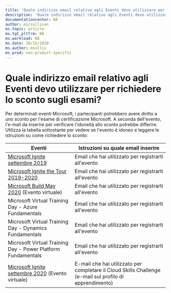 ```yaml
---
title: 'Quale indirizzo email relativo agli Eventi devo utilizzare per richiedere lo sconto sugli esami? | Microsoft Docs'
description: 'Quale indirizzo email relativo agli Eventi devo utilizzare per richiedere lo sconto sugli esami?' 
documentationcenter: NA 
author: micsullivan
ms.topic: article
ms.tgt_pltfrm: NA
ms.workload: NA
ms.date: 10/15/2020
ms.author: msulliv
ms.prod: non-product-specific
---
```

# Quale indirizzo email relativo agli Eventi devo utilizzare per richiedere lo sconto sugli esami?

Per determinati eventi Microsoft, i partecipanti potrebbero avere diritto a uno sconto per l'esame di certificazione Microsoft. A seconda dell'evento, l'e-mail da inserire per verificare l'idoneità allo sconto potrebbe differire. Utilizza la tabella sottostante per vedere se l'evento è idoneo e leggere le istruzioni su come richiedere lo sconto:

| Eventi | Istruzioni su quale email inserire |
| --- | --- |
| [Microsoft Ignite settembre 2019](/learn/certifications/microsoft-ignite-free-certification-exam-offer?WT.mc_id=msignitethetour2019_akawwlflag_-email-event) | Email che hai utilizzato per registrarti all'evento |
| [Microsoft Ignite the Tour 2019-2020](/learn/certifications/microsoft-ignite-free-certification-exam-offer) | Email che hai utilizzato per registrarti all'evento |
| [Microsoft Build May 2020](/learn/certifications/microsoft-build-cloud-skills-challenge-2020-free-Certification-exam-offer) (Evento virtuale) | Email che hai utilizzato per registrarti all'evento |
| Microsoft Virtual Training Day - Azure Fundamentals | Email che hai utilizzato per registrarti all'evento |
| Microsoft Virtual Training Day - Dynamics Fundamentals | Email che hai utilizzato per registrarti all'evento |
| Microsoft Virtual Training Day - Power Platform Fundamentals | Email che hai utilizzato per registrarti all'evento |
| [Microsoft Ignite settembre 2020](/learn/certifications/microsoft-ignite-cloud-skills-challenge-2020-free-certification-exam) (Evento virtuale) | E-mail che hai utilizzato per completare il Cloud Skills Challenge (e-mail sul profilo di apprendimento) |